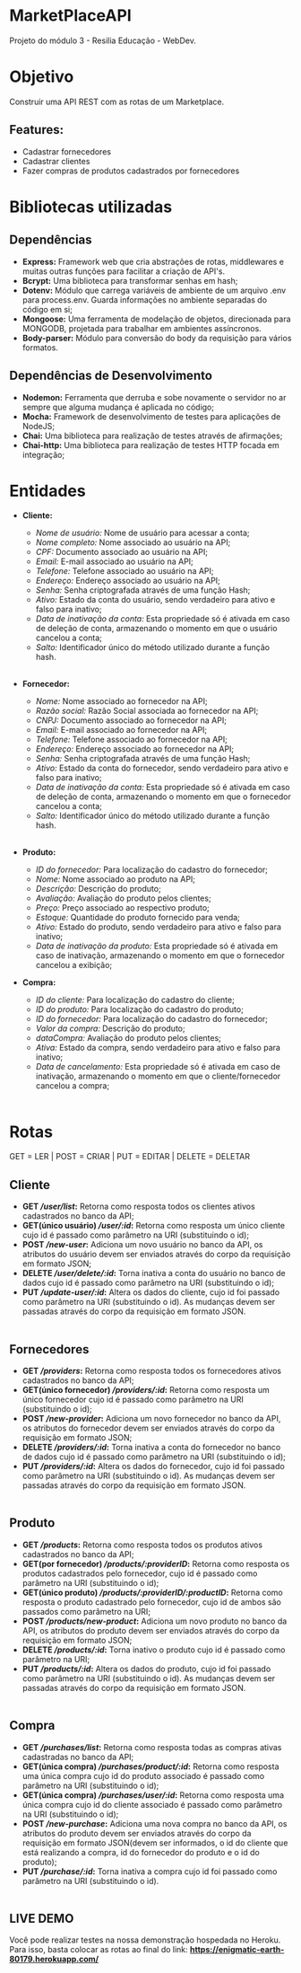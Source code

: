 # MarketPlaceAPI

Projeto do módulo 3 - Resilia Educação - WebDev.

# Objetivo

Construir uma API REST com as rotas de um Marketplace.

## Features:

- Cadastrar fornecedores
- Cadastrar clientes
- Fazer compras de produtos cadastrados por fornecedores

# Bibliotecas utilizadas

## Dependências

- **Express:** Framework web que cria abstrações de rotas, middlewares e muitas outras funções para facilitar a criação de API's.<br>
- **Bcrypt:** Uma biblioteca para transformar senhas em hash;<br>
- **Dotenv:** Módulo que carrega variáveis de ambiente de um arquivo .env para process.env. Guarda informações no ambiente separadas do código em si;<br>
- **Mongoose:** Uma ferramenta de modelação de objetos, direcionada para MONGODB, projetada para trabalhar em ambientes assíncronos.<br>
- **Body-parser:** Módulo para conversão do body da requisição para vários formatos.<br>

## Dependências de Desenvolvimento

- **Nodemon:** Ferramenta que derruba e sobe novamente o servidor no ar sempre que alguma mudança é aplicada no código;<br>
- **Mocha:** Framework de desenvolvimento de testes para aplicações de NodeJS;<br>
- **Chai:** Uma biblioteca para realização de testes através de afirmações;<br>
- **Chai-http:** Uma biblioteca para realização de testes HTTP focada em integração;<br>

# Entidades

- **Cliente:**

  - _Nome de usuário:_ Nome de usuário para acessar a conta;
  - _Nome completo:_ Nome associado ao usuário na API;<br>
  - _CPF:_ Documento associado ao usuário na API;<br>
  - _Email:_ E-mail associado ao usuário na API;<br>
  - _Telefone:_ Telefone associado ao usuário na API;<br>
  - _Endereço:_ Endereço associado ao usuário na API;<br>
  - _Senha:_ Senha criptografada através de uma função Hash;<br>
  - _Ativo:_ Estado da conta do usuário, sendo verdadeiro para ativo e falso para inativo;<br>
  - _Data de inativação da conta:_ Esta propriedade só é ativada em caso de deleção de conta, armazenando o momento em que o usuário cancelou a conta;<br>
  - _Salto:_ Identificador único do método utilizado durante a função hash.<br><br>

- **Fornecedor:**

  - _Nome:_ Nome associado ao fornecedor na API;<br>
  - _Razão social:_ Razão Social associada ao fornecedor na API;<br>
  - _CNPJ:_ Documento associado ao fornecedor na API;<br>
  - _Email:_ E-mail associado ao fornecedor na API;<br>
  - _Telefone:_ Telefone associado ao fornecedor na API;<br>
  - _Endereço:_ Endereço associado ao fornecedor na API;<br>
  - _Senha:_ Senha criptografada através de uma função Hash;<br>
  - _Ativo:_ Estado da conta do fornecedor, sendo verdadeiro para ativo e falso para inativo;<br>
  - _Data de inativação da conta:_ Esta propriedade só é ativada em caso de deleção de conta, armazenando o momento em que o fornecedor cancelou a conta;<br>
  - _Salto:_ Identificador único do método utilizado durante a função hash.<br><br>

- **Produto:**

  - _ID do fornecedor:_ Para localização do cadastro do fornecedor;<br>
  - _Nome:_ Nome associado ao produto na API;<br>
  - _Descrição:_ Descrição do produto;<br>
  - _Avaliação:_ Avaliação do produto pelos clientes;<br>
  - _Preço:_ Preço associado ao respectivo produto;<br>
  - _Estoque:_ Quantidade do produto fornecido para venda;<br>
  - _Ativo:_ Estado do produto, sendo verdadeiro para ativo e falso para inativo;<br>
  - _Data de inativação da produto:_ Esta propriedade só é ativada em caso de inativação, armazenando o momento em que o fornecedor cancelou a exibição;<br>

- **Compra:**

  - _ID do cliente:_ Para localização do cadastro do cliente;<br>
  - _ID do produto:_ Para localização do cadastro do produto;<br>
  - _ID do fornecedor:_ Para localização do cadastro do fornecedor;<br>
  - _Valor da compra:_ Descrição do produto;<br>
  - _dataCompra:_ Avaliação do produto pelos clientes;<br>
  - _Ativa:_ Estado da compra, sendo verdadeiro para ativo e falso para inativo;
  - _Data de cancelamento:_ Esta propriedade só é ativada em caso de inativação, armazenando o momento em que o cliente/fornecedor cancelou a compra;<br><br>

# Rotas

GET = LER | POST = CRIAR | PUT = EDITAR | DELETE = DELETAR

## Cliente

- **GET _/user/list_:** Retorna como resposta todos os clientes ativos cadastrados no banco da API;<br>
- **GET(único usuário) _/user/:id_:** Retorna como resposta um único cliente cujo id é passado como parâmetro na URI (substituindo o id);<br>
- **POST _/new-user_:** Adiciona um novo usuário no banco da API, os atributos do usuário devem ser enviados através do corpo da requisição em formato JSON;<br>
- **DELETE _/user/delete/:id_:** Torna inativa a conta do usuário no banco de dados cujo id é passado como parâmetro na URI (substituindo o id);<br>
- **PUT _/update-user/:id_:** Altera os dados do cliente, cujo id foi passado como parâmetro na URI (substituindo o id). As mudanças devem ser passadas através do corpo da requisição em formato JSON.<br><br>

## Fornecedores

- **GET _/providers_:** Retorna como resposta todos os fornecedores ativos cadastrados no banco da API;<br>
- **GET(único fornecedor) _/providers/:id_:** Retorna como resposta um único fornecedor cujo id é passado como parâmetro na URI (substituindo o id);<br>
- **POST _/new-provider_:** Adiciona um novo fornecedor no banco da API, os atributos do fornecedor devem ser enviados através do corpo da requisição em formato JSON;<br>
- **DELETE _/providers/:id_:** Torna inativa a conta do fornecedor no banco de dados cujo id é passado como parâmetro na URI (substituindo o id);<br>
- **PUT _/providers/:id_:** Altera os dados do fornecedor, cujo id foi passado como parâmetro na URI (substituindo o id). As mudanças devem ser passadas através do corpo da requisição em formato JSON.<br><br>

## Produto

- **GET _/products_:** Retorna como resposta todos os produtos ativos cadastrados no banco da API;<br>
- **GET(por fornecedor) _/products/:providerID_:** Retorna como resposta os produtos cadastrados pelo fornecedor, cujo id é passado como parâmetro na URI (substituindo o id);<br>
- **GET(único produto) _/products/:providerID/:productID_:** Retorna como resposta o produto cadastrado pelo fornecedor, cujo id de ambos são passados como parâmetro na URI;<br>
- **POST _/products/new-product_:** Adiciona um novo produto no banco da API, os atributos do produto devem ser enviados através do corpo da requisição em formato JSON;<br>
- **DELETE _/products/:id_:** Torna inativo o produto cujo id é passado como parâmetro na URI;<br>
- **PUT _/products/:id_:** Altera os dados do produto, cujo id foi passado como parâmetro na URI (substituindo o id). As mudanças devem ser passadas através do corpo da requisição em formato JSON.<br><br>

## Compra

- **GET _/purchases/list_:** Retorna como resposta todas as compras ativas cadastradas no banco da API;<br>
- **GET(única compra) _/purchases/product/:id_:** Retorna como resposta uma única compra cujo id do produto associado é passado como parâmetro na URI (substituindo o id);<br>
- **GET(única compra) _/purchases/user/:id_:** Retorna como resposta uma única compra cujo id do cliente associado é passado como parâmetro na URI (substituindo o id);<br>
- **POST _/new-purchase_:** Adiciona uma nova compra no banco da API, os atributos do produto devem ser enviados através do corpo da requisição em formato JSON(devem ser informados, o id do cliente que está realizando a compra, id do fornecedor do produto e o id do produto);<br>
- **PUT _/purchase/:id_:** Torna inativa a compra cujo id foi passado como parâmetro na URI (substituindo o id).<br><br>

## LIVE DEMO

Você pode realizar testes na nossa demonstração hospedada no Heroku.
Para isso, basta colocar as rotas ao final do link: **https://enigmatic-earth-80179.herokuapp.com/**
